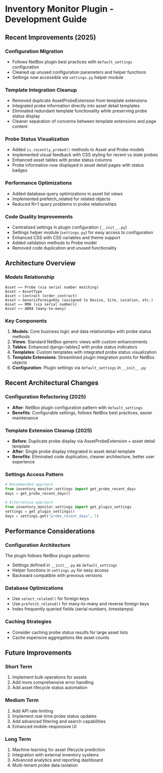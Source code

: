 # Inventory Monitor Plugin - Development Guide

## Recent Improvements (2025)

### Configuration Migration
- Follows NetBox plugin best practices with `default_settings` configuration
- Cleaned up unused configuration parameters and helper functions
- Settings now accessible via `settings.py` helper module

### Template Integration Cleanup
- Removed duplicate AssetProbeExtension from template extensions
- Integrated probe information directly into asset detail templates
- Eliminated redundant template functionality while preserving probe status display
- Cleaner separation of concerns between template extensions and page content

### Probe Status Visualization
- Added `is_recently_probed()` methods to Asset and Probe models
- Implemented visual feedback with CSS styling for recent vs stale probes
- Enhanced asset tables with probe status columns
- Probe information now displayed in asset detail pages with status badges

### Performance Optimizations
- Added database query optimizations in asset list views
- Implemented prefetch_related for related objects
- Reduced N+1 query problems in probe relationships

### Code Quality Improvements
- Centralized settings in plugin configuration (`__init__.py`)
- Settings helper module (`settings.py`) for easy access to configuration
- Enhanced CSS with CSS variables and theme support
- Added validation methods to Probe model
- Removed code duplication and unused functionality

## Architecture Overview

### Models Relationship
```
Asset ←→ Probe (via serial number matching)
Asset → AssetType
Asset → Contract (order_contract)
Asset ← GenericForeignKey (assigned to Device, Site, Location, etc.)
Asset ←→ RMA (via serial numbers)
Asset ←→ ABRA (many-to-many)
```

### Key Components
1. **Models**: Core business logic and data relationships with probe status methods
2. **Views**: Standard NetBox generic views with custom enhancements
3. **Tables**: Enhanced django-tables2 with probe status indicators
4. **Templates**: Custom templates with integrated probe status visualization
5. **Template Extensions**: Streamlined plugin integration points for NetBox objects
6. **Configuration**: Plugin settings via `default_settings` in `__init__.py`

## Recent Architectural Changes

### Configuration Refactoring (2025)
- **After**: NetBox plugin configuration pattern with `default_settings`
- **Benefits**: Configurable settings, follows NetBox best practices, easier maintenance

### Template Extension Cleanup (2025)
- **Before**: Duplicate probe display via AssetProbeExtension + asset detail template
- **After**: Single probe display integrated in asset detail template
- **Benefits**: Eliminated code duplication, cleaner architecture, better user experience

### Settings Access Pattern
```python
# Recommended approach
from inventory_monitor.settings import get_probe_recent_days
days = get_probe_recent_days()

# Alternative approach
from inventory_monitor.settings import get_plugin_settings
settings = get_plugin_settings()
days = settings.get("probe_recent_days", 7)
```

## Performance Considerations

### Configuration Architecture
The plugin follows NetBox plugin patterns:
- Settings defined in `__init__.py` as `default_settings`
- Helper functions in `settings.py` for easy access
- Backward compatible with previous versions

### Database Optimizations
- Use `select_related()` for foreign keys
- Use `prefetch_related()` for many-to-many and reverse foreign keys
- Index frequently queried fields (serial numbers, timestamps)

### Caching Strategies
- Consider caching probe status results for large asset lists
- Cache expensive aggregations like asset counts

## Future Improvements

### Short Term
1. Implement bulk operations for assets
2. Add more comprehensive error handling
3. Add asset lifecycle status automation

### Medium Term
1. Add API rate limiting
2. Implement real-time probe status updates
3. Add advanced filtering and search capabilities
4. Enhanced mobile-responsive UI

### Long Term
1. Machine learning for asset lifecycle prediction
2. Integration with external inventory systems
3. Advanced analytics and reporting dashboard
4. Multi-tenant probe data isolation
